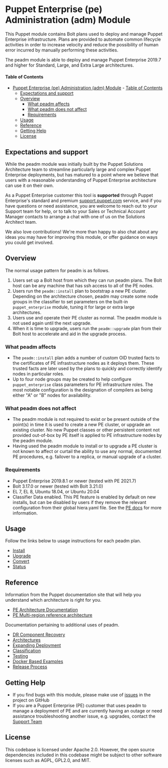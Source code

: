 # Puppet Enterprise (pe) Administration (adm) Module

This Puppet module contains Bolt plans used to deploy and manage Puppet Enterprise infrastructure. Plans are provided to automate common lifecycle activities in order to increase velocity and reduce the possibility of human error incurred by manually performing these activities.

The peadm module is able to deploy and manage Puppet Enterprise 2019.7 and higher for Standard, Large, and Extra Large architectures.

#### Table of Contents

- [Puppet Enterprise (pe) Administration (adm) Module](#puppet-enterprise-pe-administration-adm-module)
      - [Table of Contents](#table-of-contents)
  - [Expectations and support](#expectations-and-support)
  - [Overview](#overview)
    - [What peadm affects](#what-peadm-affects)
    - [What peadm does not affect](#what-peadm-does-not-affect)
    - [Requirements](#requirements)
  - [Usage](#usage)
  - [Reference](#reference)
  - [Getting Help](#getting-help)
  - [License](#license)

## Expectations and support

While the peadm module was initially built by the Puppet Solutions Architecture team to streamline particularly large and complex Puppet Enterprise deployments, but has matured to a point where we believe that users with a reasonable understanding of Puppet Enterprise architecture can use it on their own.

As a Puppet Enterprise customer this tool is **supported** through Puppet Enterprise's standard and premium [support.puppet.com](https://support.puppet.com) service, and if you have questions or need assistance, you are welcome to reach out to your Support team for help, or to talk to your Sales or Technical Account Manager contacts to arrange a chat with one of us on the Solutions Architect team.

We also love contributions! We're more than happy to also chat about any ideas you may have for improving this module, or offer guidance on ways you could get involved.


## Overview

The normal usage pattern for peadm is as follows.

1. Users set up a Bolt host from which they can run peadm plans. The Bolt host can be any machine that has ssh access to all of the PE nodes.
2. Users run the `peadm::install` plan to bootstrap a new PE cluster. Depending on the architecture chosen, peadm may create some node groups in the classifier to set parameters on the built-in `puppet_enterprise` module, tuning it for large or extra large architectures.
3. Users use and operate their PE cluster as normal. The peadm module is not used again until the next upgrade.
4. When it is time to upgrade, users run the `peadm::upgrade` plan from their Bolt host to accelerate and aid in the upgrade process.

### What peadm affects

* The `peadm::install` plan adds a number of custom OID trusted facts to the certificates of PE infrastructure nodes as it deploys them. These trusted facts are later used by the plans to quickly and correctly identify nodes in particular roles.
* Up to four node groups may be created to help configure `puppet_enterprise` class parameters for PE infrastructure roles. The most notable configuration is the designation of compilers as being either "A" or "B" nodes for availability.

### What peadm does not affect

* The peadm module is not required to exist or be present outside of the point(s) in time it is used to create a new PE cluster, or upgrade an existing cluster. No new Puppet classes or other persistent content not provided out-of-box by PE itself is applied to PE infrastructure nodes by the peadm module.
* Having used the peadm module to install or to upgrade a PE cluster is not known to affect or curtail the ability to use any normal, documented PE procedures, e.g. failover to a replica, or manual upgrade of a cluster.

### Requirements

* Puppet Enterprise 2019.8.1 or newer (tested with PE 2021.7)
* Bolt 3.17.0 or newer (tested with Bolt 3.21.0)
* EL 7, EL 8, Ubuntu 18.04, or Ubuntu 20.04
* Classifier Data enabled. This PE feature is enabled by default on new installs, but can be disabled by users if they remove the relevant configuration from their global hiera.yaml file. See the [PE docs](https://puppet.com/docs/pe/latest/config_console.html#task-5039) for more information.

## Usage

Follow the links below to usage instructions for each peadm plan.

* [Install](https://github.com/puppetlabs/puppetlabs-peadm/blob/main/documentation/install.md)
* [Upgrade](https://github.com/puppetlabs/puppetlabs-peadm/blob/main/documentation/upgrade.md)
* [Convert](https://github.com/puppetlabs/puppetlabs-peadm/blob/main/documentation/convert.md)
* [Status](https://github.com/puppetlabs/puppetlabs-peadm/blob/main/documentation/status.md)

## Reference

Information from the Puppet documentation site that will help you understand which architecture is right for you.

* [PE Architecture Documentation](https://puppet.com/docs/pe/latest/choosing_an_architecture.html)
* [PE Multi-region reference architecture](https://puppet.com/docs/patterns-and-tactics/latest/reference-architectures/pe-multi-region-reference-architectures.html)


Documentation pertaining to additional uses of peadm.

* [DR Component Recovery](https://github.com/puppetlabs/puppetlabs-peadm/blob/main/documentation/recovery.md)
* [Architectures](https://github.com/puppetlabs/puppetlabs-peadm/blob/main/documentation/architectures.md)
* [Expanding Deployment](https://github.com/puppetlabs/puppetlabs-peadm/blob/main/documentation/expanding.md)
* [Classification](https://github.com/puppetlabs/puppetlabs-peadm/blob/main/documentation/classification.md)
* [Testing](https://github.com/puppetlabs/puppetlabs-peadm/blob/main/documentation/pre_post_checks.md)
* [Docker Based Examples](https://github.com/puppetlabs/puppetlabs-peadm/blob/main/documentation/docker_examples.md)
* [Release Process](https://github.com/puppetlabs/puppetlabs-peadm/blob/main/documentation/release_process.md)

## Getting Help

* If you find bugs with this module, please make use of [issues](https://github.com/puppetlabs/puppetlabs-peadm/issues) in the project on GitHub
* If you are a Puppet Enterprise (PE) customer that uses peadm to manage a deployment of PE and are currently having an outage or need assistance troubleshooting another issue, e.g. upgrades, contact the [Support Team](https://support.puppet.com)

## License

This codebase is licensed under Apache 2.0. However, the open source dependencies included in this codebase might be subject to other software licenses such as AGPL, GPL2.0, and MIT.
